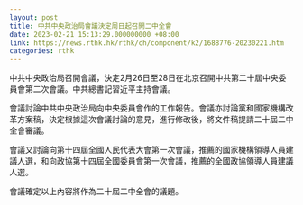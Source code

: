 ```yaml
---
layout: post
title: 中共中央政治局會議決定周日起召開二中全會
date: 2023-02-21 15:13:29.000000000 +08:00
link: https://news.rthk.hk/rthk/ch/component/k2/1688776-20230221.htm
categories: rthk
---
```


中共中央政治局召開會議，決定2月26日至28日在北京召開中共第二十屆中央委員會第二次會議。中共總書記習近平主持會議。

會議討論中共中央政治局向中央委員會作的工作報告。會議亦討論黨和國家機構改革方案稿，決定根據這次會議討論的意見，進行修改後，將文件稿提請二十屆二中全會審議。

會議又討論向第十四屆全國人民代表大會第一次會議，推薦的國家機構領導人員建議人選，和向政協第十四屆全國委員會第一次會議，推薦的全國政協領導人員建議人選。

會議確定以上內容將作為二十屆二中全會的議題。
